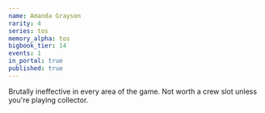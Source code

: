 ```yaml
---
name: Amanda Grayson
rarity: 4
series: tos
memory_alpha: tos
bigbook_tier: 14
events: 1
in_portal: true
published: true
---
```


Brutally ineffective in every area of the game. Not worth a crew slot unless you're playing collector.
